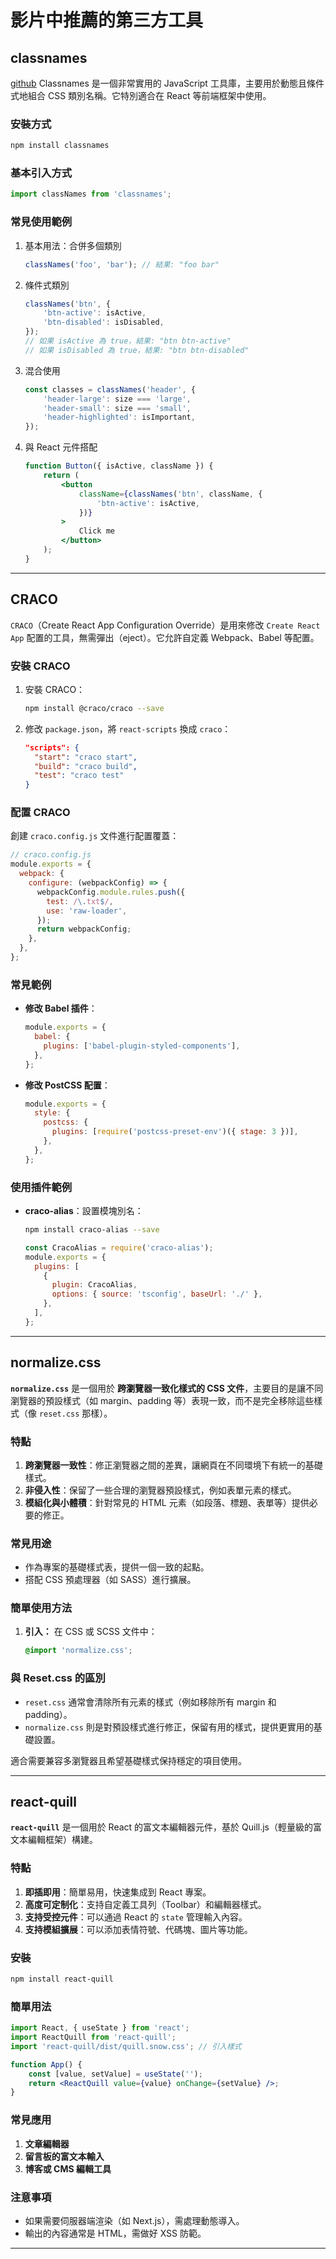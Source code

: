# 影片中推薦的第三方工具

## classnames

[github](https://github.com/JedWatson/classnames 'github')
Classnames 是一個非常實用的 JavaScript 工具庫，主要用於動態且條件式地組合 CSS 類別名稱。它特別適合在 React 等前端框架中使用。

### 安裝方式

```bash
npm install classnames
```

### 基本引入方式

```javascript
import classNames from 'classnames';
```

### 常見使用範例

1. 基本用法：合併多個類別

    ```javascript
    classNames('foo', 'bar'); // 結果: "foo bar"
    ```

2. 條件式類別

    ```javascript
    classNames('btn', {
        'btn-active': isActive,
        'btn-disabled': isDisabled,
    });
    // 如果 isActive 為 true，結果: "btn btn-active"
    // 如果 isDisabled 為 true，結果: "btn btn-disabled"
    ```

3. 混合使用

    ```javascript
    const classes = classNames('header', {
        'header-large': size === 'large',
        'header-small': size === 'small',
        'header-highlighted': isImportant,
    });
    ```

4. 與 React 元件搭配

    ```jsx
    function Button({ isActive, className }) {
        return (
            <button
                className={classNames('btn', className, {
                    'btn-active': isActive,
                })}
            >
                Click me
            </button>
        );
    }
    ```

---

## CRACO

`CRACO`（Create React App Configuration Override）是用來修改 `Create React App` 配置的工具，無需彈出（eject）。它允許自定義 Webpack、Babel 等配置。

### 安裝 CRACO

1. 安裝 CRACO：

   ```bash
   npm install @craco/craco --save
   ```

2. 修改 `package.json`，將 `react-scripts` 換成 `craco`：

   ```json
   "scripts": {
     "start": "craco start",
     "build": "craco build",
     "test": "craco test"
   }
   ```

### 配置 CRACO

創建 `craco.config.js` 文件進行配置覆蓋：

```javascript
// craco.config.js
module.exports = {
  webpack: {
    configure: (webpackConfig) => {
      webpackConfig.module.rules.push({
        test: /\.txt$/,
        use: 'raw-loader',
      });
      return webpackConfig;
    },
  },
};
```

### 常見範例

- **修改 Babel 插件**：

  ```javascript
  module.exports = {
    babel: {
      plugins: ['babel-plugin-styled-components'],
    },
  };
  ```

- **修改 PostCSS 配置**：

  ```javascript
  module.exports = {
    style: {
      postcss: {
        plugins: [require('postcss-preset-env')({ stage: 3 })],
      },
    },
  };
  ```

### 使用插件範例

- **craco-alias**：設置模塊別名：

  ```bash
  npm install craco-alias --save
  ```

  ```javascript
  const CracoAlias = require('craco-alias');
  module.exports = {
    plugins: [
      {
        plugin: CracoAlias,
        options: { source: 'tsconfig', baseUrl: './' },
      },
    ],
  };
  ```

---

## normalize.css

**`normalize.css`** 是一個用於 **跨瀏覽器一致化樣式的 CSS 文件**，主要目的是讓不同瀏覽器的預設樣式（如 margin、padding 等）表現一致，而不是完全移除這些樣式（像 `reset.css` 那樣）。

### 特點

1. **跨瀏覽器一致性**：修正瀏覽器之間的差異，讓網頁在不同環境下有統一的基礎樣式。
2. **非侵入性**：保留了一些合理的瀏覽器預設樣式，例如表單元素的樣式。
3. **模組化與小體積**：針對常見的 HTML 元素（如段落、標題、表單等）提供必要的修正。

### 常見用途

- 作為專案的基礎樣式表，提供一個一致的起點。
- 搭配 CSS 預處理器（如 SASS）進行擴展。

### 簡單使用方法

1. **引入：**
   在 CSS 或 SCSS 文件中：

   ```css
   @import 'normalize.css';
   ```

### 與 Reset.css 的區別

- `reset.css` 通常會清除所有元素的樣式（例如移除所有 margin 和 padding）。
- `normalize.css` 則是對預設樣式進行修正，保留有用的樣式，提供更實用的基礎設置。

適合需要兼容多瀏覽器且希望基礎樣式保持穩定的項目使用。

---

## react-quill

**`react-quill`** 是一個用於 React 的富文本編輯器元件，基於 Quill.js（輕量級的富文本編輯框架）構建。

### 特點

1. **即插即用**：簡單易用，快速集成到 React 專案。
2. **高度可定制化**：支持自定義工具列（Toolbar）和編輯器樣式。
3. **支持受控元件**：可以通過 React 的 `state` 管理輸入內容。
4. **支持模組擴展**：可以添加表情符號、代碼塊、圖片等功能。

### 安裝

```bash
npm install react-quill
```

### 簡單用法

```jsx
import React, { useState } from 'react';
import ReactQuill from 'react-quill';
import 'react-quill/dist/quill.snow.css'; // 引入樣式

function App() {
    const [value, setValue] = useState('');
    return <ReactQuill value={value} onChange={setValue} />;
}
```

### 常見應用

1. **文章編輯器**
2. **留言板的富文本輸入**
3. **博客或 CMS 編輯工具**

### 注意事項

- 如果需要伺服器端渲染（如 Next.js），需處理動態導入。
- 輸出的內容通常是 HTML，需做好 XSS 防範。

---
